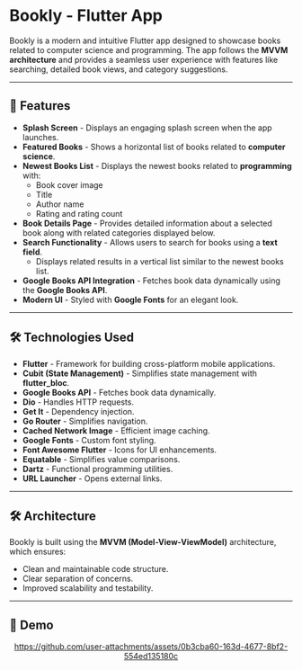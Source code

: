 # Bookly - Flutter App

Bookly is a modern and intuitive Flutter app designed to showcase books related to computer science and programming. The app follows the **MVVM architecture** and provides a seamless user experience with features like searching, detailed book views, and category suggestions.

---

## 📱 Features

- **Splash Screen** - Displays an engaging splash screen when the app launches.
- **Featured Books** - Shows a horizontal list of books related to **computer science**.
- **Newest Books List** - Displays the newest books related to **programming** with:
  - Book cover image
  - Title
  - Author name
  - Rating and rating count
- **Book Details Page** - Provides detailed information about a selected book along with related categories displayed below.
- **Search Functionality** - Allows users to search for books using a **text field**.
  - Displays related results in a vertical list similar to the newest books list.
- **Google Books API Integration** - Fetches book data dynamically using the **Google Books API**.
- **Modern UI** - Styled with **Google Fonts** for an elegant look.

---

## 🛠️ Technologies Used

- **Flutter** - Framework for building cross-platform mobile applications.
- **Cubit (State Management)** - Simplifies state management with **flutter_bloc**.
- **Google Books API** - Fetches book data dynamically.
- **Dio** - Handles HTTP requests.
- **Get It** - Dependency injection.
- **Go Router** - Simplifies navigation.
- **Cached Network Image** - Efficient image caching.
- **Google Fonts** - Custom font styling.
- **Font Awesome Flutter** - Icons for UI enhancements.
- **Equatable** - Simplifies value comparisons.
- **Dartz** - Functional programming utilities.
- **URL Launcher** - Opens external links.

---

## 🛠️ Architecture

Bookly is built using the **MVVM (Model-View-ViewModel)** architecture, which ensures:
- Clean and maintainable code structure.
- Clear separation of concerns.
- Improved scalability and testability.

---

## 🎥 Demo

<div align="center">

https://github.com/user-attachments/assets/0b3cba60-163d-4677-8bf2-554ed135180c


</div>
